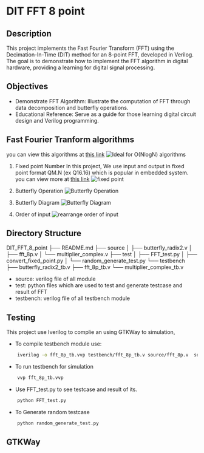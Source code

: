 # DIT FFT 8 point

## Description
This project implements the Fast Fourier Transform (FFT) using the Decimation-In-Time (DIT) method for an 8-point FFT, developed in Verilog. The goal is to demonstrate how to implement the FFT algorithm in digital hardware, providing a learning for digital signal processing.
## Objectives
- Demonstrate FFT Algorithm: Illustrate the computation of FFT through data decomposition and butterfly operations.
- Educational Reference: Serve as a guide for those learning digital circuit design and Verilog programming.
## Fast Fourier Tranform algorithms
you can view this algorithms at [this link](https://builtin.com/articles/fast-fourier-transform)
![Ideal for O(NlogN) algorithms](https://www.dspguide.com/graphics/F_12_2.gif)
1. Fixed point Number
In this project, We use input and output in fixed point format QM.N (ex Q16.16) which is popular in embedded system.
you can view more at [this link](https://www.sciencedirect.com/topics/computer-science/fixed-point-number)
![fixed point](https://www.researchgate.net/profile/Fan-Zhang-253/publication/318671319/figure/fig2/AS:519858850721792@1500955416834/butterfly-operation.png)
2. Butterfly Operation
![Butterfly Operation](https://upload.wikimedia.org/wikipedia/commons/9/98/Butterfly-FFT.png)

3. Butterfly Diagram
![Butterfly Diagram](https://www.researchgate.net/profile/Yun-Chen-41/publication/224358754/figure/fig2/AS:393627625902104@1470859547786/Signal-flow-graph-of-an-8-point-DIT-FFT.png)
4. Order of input
![rearrange order of input](https://www.dspguide.com/graphics/F_12_3.gif)
## Directory Structure
DIT_FFT_8_point
├── README.md
├── source
│   ├── butterfly_radix2.v
│   ├── fft_8p.v
│   └── multiplier_complex.v
├── test
│   ├── FFT_test.py
│   ├── convert_fixed_point.py
│   └── random_generate_test.py
└── testbench
    ├── butterfly_radix2_tb.v
    ├── fft_8p_tb.v
    └── multiplier_complex_tb.v

* source: verilog file of all module
* test: python files which are used to test and generate testcase and result of FFT
* testbench: verilog file of all testbench module 
##
## Testing
This project use Iverilog to complie an using GTKWay to simulation,
* To compile testbench module use:
``` bash
    iverilog -o fft_8p_tb.vvp testbench/fft_8p_tb.v source/fft_8p.v  source/butterfly_radix2.v source/multiplier_complex.v
```

* To run testbench for simulation 
``` bash
    vvp fft_8p_tb.vvp
```
* Use FFT_test.py to see testcase and result of its.
``` bash
    python FFT_test.py
```

* To Generate random testcase
``` bash
    python random_generate_test.py
```
## GTKWay
